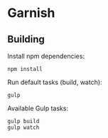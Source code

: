 # Garnish

## Building

Install npm dependencies:

    npm install

Run default tasks (build, watch):

    gulp

Available Gulp tasks:

    gulp build
    gulp watch